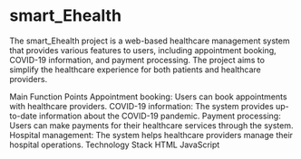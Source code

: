 # smart_Ehealth
The smart_Ehealth project is a web-based healthcare management system that provides various features to users, including appointment booking, COVID-19 information, and payment processing. The project aims to simplify the healthcare experience for both patients and healthcare providers.

Main Function Points
Appointment booking: Users can book appointments with healthcare providers.
COVID-19 information: The system provides up-to-date information about the COVID-19 pandemic.
Payment processing: Users can make payments for their healthcare services through the system.
Hospital management: The system helps healthcare providers manage their hospital operations.
Technology Stack
HTML
JavaScript
